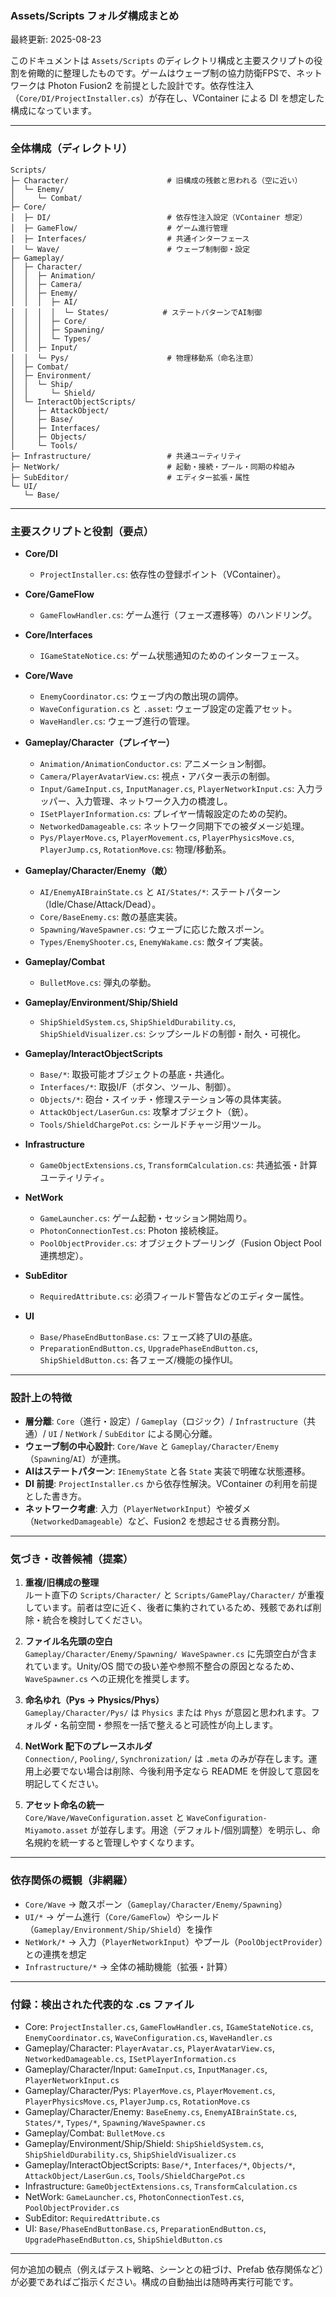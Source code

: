 ### Assets/Scripts フォルダ構成まとめ

最終更新: 2025-08-23

このドキュメントは `Assets/Scripts` のディレクトリ構成と主要スクリプトの役割を俯瞰的に整理したものです。ゲームはウェーブ制の協力防衛FPSで、ネットワークは Photon Fusion2 を前提とした設計です。依存性注入（`Core/DI/ProjectInstaller.cs`）が存在し、VContainer による DI を想定した構成になっています。

---

### 全体構成（ディレクトリ）

```text
Scripts/
├─ Character/                      # 旧構成の残骸と思われる（空に近い）
│  └─ Enemy/
│     └─ Combat/
├─ Core/
│  ├─ DI/                          # 依存性注入設定（VContainer 想定）
│  ├─ GameFlow/                    # ゲーム進行管理
│  ├─ Interfaces/                  # 共通インターフェース
│  └─ Wave/                        # ウェーブ制制御・設定
├─ Gameplay/
│  ├─ Character/
│  │  ├─ Animation/
│  │  ├─ Camera/
│  │  ├─ Enemy/
│  │  │  ├─ AI/
│  │  │  │  └─ States/            # ステートパターンでAI制御
│  │  │  ├─ Core/
│  │  │  ├─ Spawning/
│  │  │  └─ Types/
│  │  ├─ Input/
│  │  └─ Pys/                      # 物理移動系（命名注意）
│  ├─ Combat/
│  ├─ Environment/
│  │  └─ Ship/
│  │     └─ Shield/
│  └─ InteractObjectScripts/
│     ├─ AttackObject/
│     ├─ Base/
│     ├─ Interfaces/
│     ├─ Objects/
│     └─ Tools/
├─ Infrastructure/                 # 共通ユーティリティ
├─ NetWork/                        # 起動・接続・プール・同期の枠組み
├─ SubEditor/                      # エディター拡張・属性
└─ UI/
   └─ Base/
```

---

### 主要スクリプトと役割（要点）

- **Core/DI**
  - `ProjectInstaller.cs`: 依存性の登録ポイント（VContainer）。

- **Core/GameFlow**
  - `GameFlowHandler.cs`: ゲーム進行（フェーズ遷移等）のハンドリング。

- **Core/Interfaces**
  - `IGameStateNotice.cs`: ゲーム状態通知のためのインターフェース。

- **Core/Wave**
  - `EnemyCoordinator.cs`: ウェーブ内の敵出現の調停。
  - `WaveConfiguration.cs` と `.asset`: ウェーブ設定の定義アセット。
  - `WaveHandler.cs`: ウェーブ進行の管理。

- **Gameplay/Character（プレイヤー）**
  - `Animation/AnimationConductor.cs`: アニメーション制御。
  - `Camera/PlayerAvatarView.cs`: 視点・アバター表示の制御。
  - `Input/GameInput.cs`, `InputManager.cs`, `PlayerNetworkInput.cs`: 入力ラッパー、入力管理、ネットワーク入力の橋渡し。
  - `ISetPlayerInformation.cs`: プレイヤー情報設定のための契約。
  - `NetworkedDamageable.cs`: ネットワーク同期下での被ダメージ処理。
  - `Pys/PlayerMove.cs`, `PlayerMovement.cs`, `PlayerPhysicsMove.cs`, `PlayerJump.cs`, `RotationMove.cs`: 物理/移動系。

- **Gameplay/Character/Enemy（敵）**
  - `AI/EnemyAIBrainState.cs` と `AI/States/*`: ステートパターン（Idle/Chase/Attack/Dead）。
  - `Core/BaseEnemy.cs`: 敵の基底実装。
  - `Spawning/WaveSpawner.cs`: ウェーブに応じた敵スポーン。
  - `Types/EnemyShooter.cs`, `EnemyWakame.cs`: 敵タイプ実装。

- **Gameplay/Combat**
  - `BulletMove.cs`: 弾丸の挙動。

- **Gameplay/Environment/Ship/Shield**
  - `ShipShieldSystem.cs`, `ShipShieldDurability.cs`, `ShipShieldVisualizer.cs`: シップシールドの制御・耐久・可視化。

- **Gameplay/InteractObjectScripts**
  - `Base/*`: 取扱可能オブジェクトの基底・共通化。
  - `Interfaces/*`: 取扱I/F（ボタン、ツール、制御）。
  - `Objects/*`: 砲台・スイッチ・修理ステーション等の具体実装。
  - `AttackObject/LaserGun.cs`: 攻撃オブジェクト（銃）。
  - `Tools/ShieldChargePot.cs`: シールドチャージ用ツール。

- **Infrastructure**
  - `GameObjectExtensions.cs`, `TransformCalculation.cs`: 共通拡張・計算ユーティリティ。

- **NetWork**
  - `GameLauncher.cs`: ゲーム起動・セッション開始周り。
  - `PhotonConnectionTest.cs`: Photon 接続検証。
  - `PoolObjectProvider.cs`: オブジェクトプーリング（Fusion Object Pool 連携想定）。

- **SubEditor**
  - `RequiredAttribute.cs`: 必須フィールド警告などのエディター属性。

- **UI**
  - `Base/PhaseEndButtonBase.cs`: フェーズ終了UIの基底。
  - `PreparationEndButton.cs`, `UpgradePhaseEndButton.cs`, `ShipShieldButton.cs`: 各フェーズ/機能の操作UI。

---

### 設計上の特徴

- **層分離**: `Core`（進行・設定）/ `Gameplay`（ロジック）/ `Infrastructure`（共通）/ `UI` / `NetWork` / `SubEditor` による関心分離。
- **ウェーブ制の中心設計**: `Core/Wave` と `Gameplay/Character/Enemy`（`Spawning`/`AI`）が連携。
- **AIはステートパターン**: `IEnemyState` と各 `State` 実装で明確な状態遷移。
- **DI 前提**: `ProjectInstaller.cs` から依存性解決。VContainer の利用を前提とした書き方。
- **ネットワーク考慮**: 入力（`PlayerNetworkInput`）や被ダメ（`NetworkedDamageable`）など、Fusion2 を想起させる責務分割。

---

### 気づき・改善候補（提案）

1. **重複/旧構成の整理**  
   ルート直下の `Scripts/Character/` と `Scripts/GamePlay/Character/` が重複しています。前者は空に近く、後者に集約されているため、残骸であれば削除・統合を検討してください。

2. **ファイル名先頭の空白**  
   `Gameplay/Character/Enemy/Spawning/ WaveSpawner.cs` に先頭空白が含まれています。Unity/OS 間での扱い差や参照不整合の原因となるため、`WaveSpawner.cs` への正規化を推奨します。

3. **命名ゆれ（Pys → Physics/Phys）**  
   `Gameplay/Character/Pys/` は `Physics` または `Phys` が意図と思われます。フォルダ・名前空間・参照を一括で整えると可読性が向上します。

4. **NetWork 配下のプレースホルダ**  
   `Connection/`, `Pooling/`, `Synchronization/` は `.meta` のみが存在します。運用上必要でない場合は削除、今後利用予定なら README を併設して意図を明記してください。

5. **アセット命名の統一**  
   `Core/Wave/WaveConfiguration.asset` と `WaveConfiguration-Miyamoto.asset` が並存します。用途（デフォルト/個別調整）を明示し、命名規約を統一すると管理しやすくなります。

---

### 依存関係の概観（非網羅）

- `Core/Wave` → 敵スポーン（`Gameplay/Character/Enemy/Spawning`）
- `UI/*` → ゲーム進行（`Core/GameFlow`）やシールド（`Gameplay/Environment/Ship/Shield`）を操作
- `NetWork/*` → 入力（`PlayerNetworkInput`）やプール（`PoolObjectProvider`）との連携を想定
- `Infrastructure/*` → 全体の補助機能（拡張・計算）

---

### 付録：検出された代表的な .cs ファイル

- Core: `ProjectInstaller.cs`, `GameFlowHandler.cs`, `IGameStateNotice.cs`, `EnemyCoordinator.cs`, `WaveConfiguration.cs`, `WaveHandler.cs`
- Gameplay/Character: `PlayerAvatar.cs`, `PlayerAvatarView.cs`, `NetworkedDamageable.cs`, `ISetPlayerInformation.cs`
- Gameplay/Character/Input: `GameInput.cs`, `InputManager.cs`, `PlayerNetworkInput.cs`
- Gameplay/Character/Pys: `PlayerMove.cs`, `PlayerMovement.cs`, `PlayerPhysicsMove.cs`, `PlayerJump.cs`, `RotationMove.cs`
- Gameplay/Character/Enemy: `BaseEnemy.cs`, `EnemyAIBrainState.cs`, `States/*`, `Types/*`, `Spawning/WaveSpawner.cs`
- Gameplay/Combat: `BulletMove.cs`
- Gameplay/Environment/Ship/Shield: `ShipShieldSystem.cs`, `ShipShieldDurability.cs`, `ShipShieldVisualizer.cs`
- Gameplay/InteractObjectScripts: `Base/*`, `Interfaces/*`, `Objects/*`, `AttackObject/LaserGun.cs`, `Tools/ShieldChargePot.cs`
- Infrastructure: `GameObjectExtensions.cs`, `TransformCalculation.cs`
- NetWork: `GameLauncher.cs`, `PhotonConnectionTest.cs`, `PoolObjectProvider.cs`
- SubEditor: `RequiredAttribute.cs`
- UI: `Base/PhaseEndButtonBase.cs`, `PreparationEndButton.cs`, `UpgradePhaseEndButton.cs`, `ShipShieldButton.cs`

---

何か追加の観点（例えばテスト戦略、シーンとの紐づけ、Prefab 依存関係など）が必要であればご指示ください。構成の自動抽出は随時再実行可能です。


